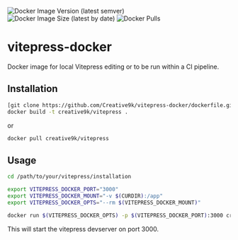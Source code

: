 ![Docker Image Version (latest semver)](https://img.shields.io/docker/v/creative9k/vitepress?logo=docker&logoColor=white&style=flat-square)
![Docker Image Size (latest by date)](https://img.shields.io/docker/image-size/creative9k/vitepress?logo=docker&logoColor=white&style=flat-square)
![Docker Pulls](https://img.shields.io/docker/pulls/creative9k/vitepress?logo=docker&logoColor=white&style=flat-square)
# vitepress-docker
Docker image for local Vitepress editing or to be run within a CI pipeline.


## Installation
``` bash
[git clone https://github.com/Creative9k/vitepress-docker/dockerfile.git](https://github.com/Creative9k/vitepress-docker.git)
docker build -t сreative9k/vitepress .
```
or
``` bash
docker pull сreative9k/vitepress
```

## Usage
``` bash
cd /path/to/your/vitepress/installation

export VITEPRESS_DOCKER_PORT="3000"
export VITEPRESS_DOCKER_MOUNT="-v $(CURDIR):/app"
export VITEPRESS_DOCKER_OPTS="--rm $(VITEPRESS_DOCKER_MOUNT)"

docker run $(VITEPRESS_DOCKER_OPTS) -p $(VITEPRESS_DOCKER_PORT):3000 сreative9k/vitepress
```

This will start the vitepress devserver on port 3000.

